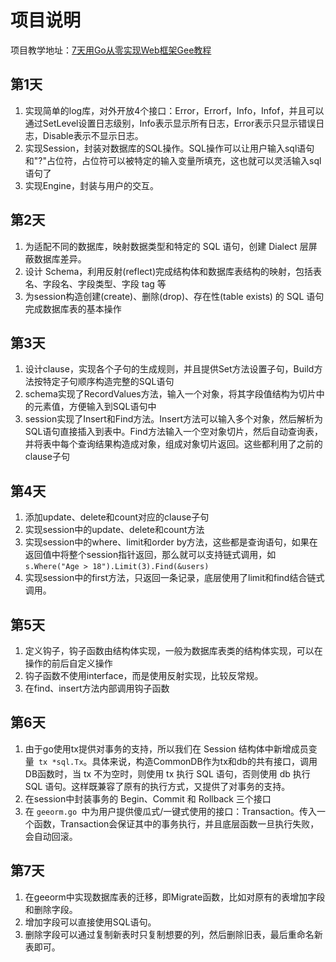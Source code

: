 # 项目说明

项目教学地址：[7天用Go从零实现Web框架Gee教程](https://geektutu.com/post/gee.html)

## 第1天
1. 实现简单的log库，对外开放4个接口：Error，Errorf，Info，Infof，并且可以通过SetLevel设置日志级别，Info表示显示所有日志，Error表示只显示错误日志，Disable表示不显示日志。
2. 实现Session，封装对数据库的SQL操作。SQL操作可以让用户输入sql语句和"?"占位符，占位符可以被特定的输入变量所填充，这也就可以灵活输入sql语句了
3. 实现Engine，封装与用户的交互。

## 第2天
1. 为适配不同的数据库，映射数据类型和特定的 SQL 语句，创建 Dialect 层屏蔽数据库差异。
2. 设计 Schema，利用反射(reflect)完成结构体和数据库表结构的映射，包括表名、字段名、字段类型、字段 tag 等
3. 为session构造创建(create)、删除(drop)、存在性(table exists) 的 SQL 语句完成数据库表的基本操作

## 第3天
1. 设计clause，实现各个子句的生成规则，并且提供Set方法设置子句，Build方法按特定子句顺序构造完整的SQL语句
2. schema实现了RecordValues方法，输入一个对象，将其字段值结构为切片中的元素值，方便输入到SQL语句中
3. session实现了Insert和Find方法。Insert方法可以输入多个对象，然后解析为SQL语句直接插入到表中。Find方法输入一个空对象切片，然后自动查询表，并将表中每个查询结果构造成对象，组成对象切片返回。这些都利用了之前的clause子句

## 第4天
1. 添加update、delete和count对应的clause子句
2. 实现session中的update、delete和count方法
3. 实现session中的where、limit和order by方法，这些都是查询语句，如果在返回值中将整个session指针返回，那么就可以支持链式调用，如`s.Where("Age > 18").Limit(3).Find(&users)`
4. 实现session中的first方法，只返回一条记录，底层使用了limit和find结合链式调用。

## 第5天
1. 定义钩子，钩子函数由结构体实现，一般为数据库表类的结构体实现，可以在操作的前后自定义操作
2. 钩子函数不使用interface，而是使用反射实现，比较反常规。
3. 在find、insert方法内部调用钩子函数

## 第6天
1. 由于go使用tx提供对事务的支持，所以我们在 Session 结构体中新增成员变量` tx *sql.Tx`。具体来说，构造CommonDB作为tx和db的共有接口，调用DB函数时，当 tx 不为空时，则使用 tx 执行 SQL 语句，否则使用 db 执行 SQL 语句。这样既兼容了原有的执行方式，又提供了对事务的支持。
2. 在session中封装事务的 Begin、Commit 和 Rollback 三个接口
3. 在 `geeorm.go `中为用户提供傻瓜式/一键式使用的接口：Transaction。传入一个函数，Transaction会保证其中的事务执行，并且底层函数一旦执行失败，会自动回滚。

## 第7天
1. 在geeorm中实现数据库表的迁移，即Migrate函数，比如对原有的表增加字段和删除字段。
2. 增加字段可以直接使用SQL语句。
3. 删除字段可以通过复制新表时只复制想要的列，然后删除旧表，最后重命名新表即可。